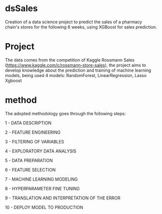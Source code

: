 # dsSales
Creation of a data science project to predict the sales of a pharmacy chain's stores for the following 6 weeks, using XGBoost for sales prediction.

# Project
The data comes from the competition of Kaggle Rossmann Sales (https://www.kaggle.com/c/rossmann-store-sales), the project aims to develop knowledge about the prediction and training of machine learning models, being used 4 models: RandomForest, LinearRegression, Lasso Xgboost

# method
The adopted methodology goes through the following steps:

1 - DATA DESCRIPTION

2 - FEATURE ENGINEERING

3 - FILTERING OF VARIABLES

4 - EXPLORATORY DATA ANALYSIS

5 - DATA PREPARATION

6 - FEATURE SELECTION

7 - MACHINE LEARNING MODELING

8 - HYPERPARAMETER FINE TUNING

9 - TRANSLATION AND INTERPRETATION OF THE ERROR

10 - DEPLOY MODEL TO PRODUCTION
